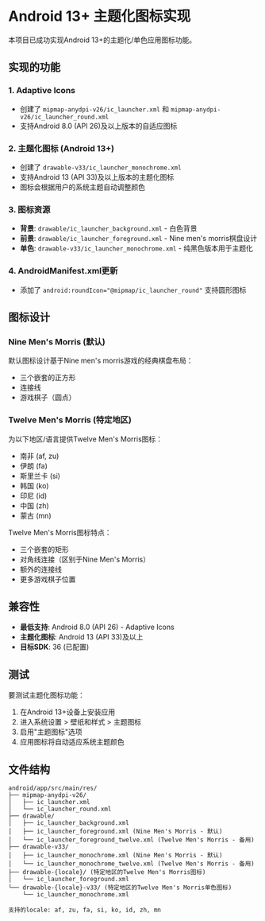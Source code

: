 # Android 13+ 主题化图标实现

本项目已成功实现Android 13+的主题化/单色应用图标功能。

## 实现的功能

### 1. Adaptive Icons
- 创建了 `mipmap-anydpi-v26/ic_launcher.xml` 和 `mipmap-anydpi-v26/ic_launcher_round.xml`
- 支持Android 8.0 (API 26)及以上版本的自适应图标

### 2. 主题化图标 (Android 13+)
- 创建了 `drawable-v33/ic_launcher_monochrome.xml`
- 支持Android 13 (API 33)及以上版本的主题化图标
- 图标会根据用户的系统主题自动调整颜色

### 3. 图标资源
- **背景**: `drawable/ic_launcher_background.xml` - 白色背景
- **前景**: `drawable/ic_launcher_foreground.xml` - Nine men's morris棋盘设计
- **单色**: `drawable-v33/ic_launcher_monochrome.xml` - 纯黑色版本用于主题化

### 4. AndroidManifest.xml更新
- 添加了 `android:roundIcon="@mipmap/ic_launcher_round"` 支持圆形图标

## 图标设计

### Nine Men's Morris (默认)
默认图标设计基于Nine men's morris游戏的经典棋盘布局：
- 三个嵌套的正方形
- 连接线
- 游戏棋子（圆点）

### Twelve Men's Morris (特定地区)
为以下地区/语言提供Twelve Men's Morris图标：
- 南非 (af, zu)
- 伊朗 (fa) 
- 斯里兰卡 (si)
- 韩国 (ko)
- 印尼 (id)
- 中国 (zh)
- 蒙古 (mn)

Twelve Men's Morris图标特点：
- 三个嵌套的矩形
- 对角线连接（区别于Nine Men's Morris）
- 额外的连接线
- 更多游戏棋子位置

## 兼容性

- **最低支持**: Android 8.0 (API 26) - Adaptive Icons
- **主题化图标**: Android 13 (API 33)及以上
- **目标SDK**: 36 (已配置)

## 测试

要测试主题化图标功能：
1. 在Android 13+设备上安装应用
2. 进入系统设置 > 壁纸和样式 > 主题图标
3. 启用"主题图标"选项
4. 应用图标将自动适应系统主题颜色

## 文件结构

```
android/app/src/main/res/
├── mipmap-anydpi-v26/
│   ├── ic_launcher.xml
│   └── ic_launcher_round.xml
├── drawable/
│   ├── ic_launcher_background.xml
│   ├── ic_launcher_foreground.xml (Nine Men's Morris - 默认)
│   └── ic_launcher_foreground_twelve.xml (Twelve Men's Morris - 备用)
├── drawable-v33/
│   ├── ic_launcher_monochrome.xml (Nine Men's Morris - 默认)
│   └── ic_launcher_monochrome_twelve.xml (Twelve Men's Morris - 备用)
├── drawable-{locale}/ (特定地区的Twelve Men's Morris图标)
│   └── ic_launcher_foreground.xml
└── drawable-{locale}-v33/ (特定地区的Twelve Men's Morris单色图标)
    └── ic_launcher_monochrome.xml

支持的locale: af, zu, fa, si, ko, id, zh, mn
``` 